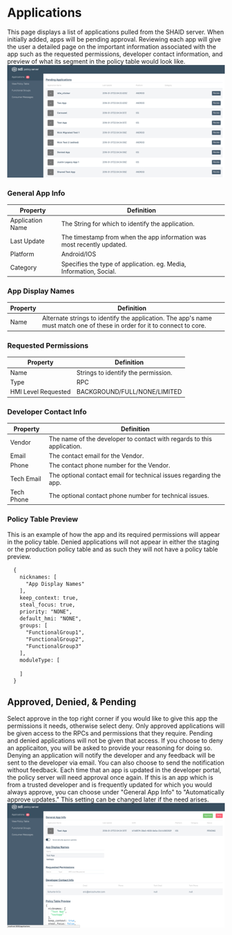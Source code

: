 # Applications
This page displays a list of applications pulled from the SHAID server. When initially added, apps will be pending approval. Reviewing each app will give the user a detailed page on the important information associated with the app such as the requested permissions, developer contact information, and preview of what its segment in the policy table would look like.
![Applications-List](./assets/Applications-List.png)
### General App Info
| Property | Definition |
|----------|---------|
| Application Name | The String for which to identify the application. |
| Last Update | The timestamp from when the app information was most recently updated. |
| Platform | Android/IOS |
| Category | Specifies the type of application. eg. Media, Information, Social. |

### App Display Names
| Property | Definition |
|----------|---------|
| Name   | Alternate strings to identify the application. The app's name must match one of these in order for it to connect to core. |

### Requested Permissions
| Property | Definition |
|----------|---------|
| Name | Strings to identify the permission. |
| Type | RPC  |
| HMI Level Requested | BACKGROUND/FULL/NONE/LIMITED   |

### Developer Contact Info
| Property | Definition |
|----------|---------|
| Vendor | The name of the developer to contact with regards to this application. |
| Email | The contact email for the Vendor. |
| Phone | The contact phone number for the Vendor. |
| Tech Email | The optional contact email for technical issues regarding the app. |
| Tech Phone | The optional contact phone number for technical issues. |


### Policy Table Preview
This is an example of how the app and its required permissions will appear in the policy table. Denied applications will not appear in either the staging or the production policy table and as such they will not have a policy table preview.
```
  {
    nicknames: [
      "App Display Names"
    ],
    keep_context: true,
    steal_focus: true,
    priority: "NONE",
    default_hmi: "NONE",
    groups: [
      "FunctionalGroup1",
      "FunctionalGroup2",
      "FunctionalGroup3"
    ],
    moduleType: [

    ]
  }
```
## Approved, Denied, & Pending
Select approve in the top right corner if you would like to give this app the permissions it needs, otherwise select deny. Only approved applications will be given access to the RPCs and permissions that they require. Pending and denied applications will not be given that access. If you choose to deny an applicaiton, you will be asked to provide your reasoning for doing so. Denying an application will notify the developer and any feedback will be sent to the developer via email. You can also choose to send the notification without feedback. Each time that an app is updated in the developer portal, the policy server will need approval once again. If this is an app which is from a trusted developer and is frequently updated for which you would always approve, you can choose under "General App Info" to "Automatically approve updates." This setting can be changed later if the need arises.
![App-Details](./assets/App-Details.png)
